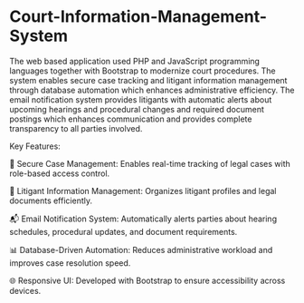 # Court-Information-Management-System

The web based application used PHP and JavaScript programming languages together with Bootstrap to
modernize court procedures. The system enables secure case tracking and litigant information management
through database automation which enhances administrative efficiency. The email notification system provides
litigants with automatic alerts about upcoming hearings and procedural changes and required document
postings which enhances communication and provides complete transparency to all parties involved.

Key Features:

🔐 Secure Case Management: Enables real-time tracking of legal cases with role-based access control.

📄 Litigant Information Management: Organizes litigant profiles and legal documents efficiently.

📬 Email Notification System: Automatically alerts parties about hearing schedules, procedural updates, and document requirements.

📊 Database-Driven Automation: Reduces administrative workload and improves case resolution speed.

🌐 Responsive UI: Developed with Bootstrap to ensure accessibility across devices.

